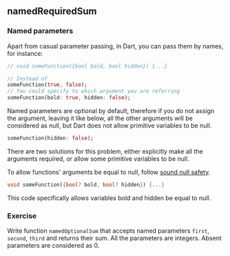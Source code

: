 ## namedRequiredSum

### Named parameters

Apart from casual parameter passing, in Dart, you can pass them by names, for instance:

```dart
// void someFunction({bool bold, bool hidden}) {...}

// Instead of
someFunction(true, false);
// You could specify to which argument you are referring
someFunction(bold: true, hidden: false);
```

Named parameters are optional by default, therefore if you do not assign the argument, leaving it like below, all the other arguments will be considered as null, but Dart does not allow primitive variables to be null.

```dart
someFunction(hidden: false);
```

There are two solutions for this problem, either explicitly make all the arguments required, or allow some primitive variables to be null.

To allow functions' arguments be equal to null, follow [sound null safety](https://dart.dev/null-safety).

```dart
void someFunction({bool? bold, bool? hidden}) {...}
```

This code specifically allows variables bold and hidden be equal to null.

### Exercise

Write function `namedOptionalSum` that accepts named parameters `first`, `second`, `third` and returns their sum. All the parameters are integers. Absent parameters are considered as 0.

